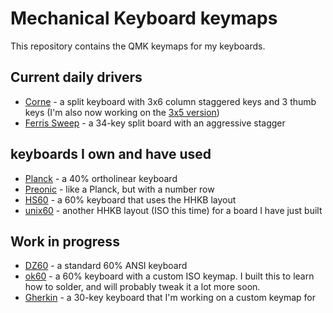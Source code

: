 # Mechanical Keyboard keymaps

This repository contains the QMK keymaps for my keyboards. 

## Current daily drivers

* [Corne](https://github.com/teknostatik/keyboards/tree/main/corne) - a split keyboard with 3x6 column staggered keys and 3 thumb keys (I'm also now working on the [3x5 version](https://github.com/teknostatik/keyboards/tree/main/corne36))
* [Ferris Sweep](https://github.com/teknostatik/keyboards/tree/main/ferris_sweep) - a 34-key split board with an aggressive stagger

## keyboards I own and have used

* [Planck](https://github.com/teknostatik/keyboards/tree/main/planck) - a 40% ortholinear keyboard
* [Preonic](https://github.com/teknostatik/keyboards/tree/main/preonic) - like a Planck, but with a number row
* [HS60](https://github.com/teknostatik/keyboards/tree/main/HHKB) - a 60% keyboard that uses the HHKB layout
* [unix60](https://github.com/teknostatik/keyboards/tree/main/unix60) - another HHKB layout (ISO this time) for a board I have just built

## Work in progress

* [DZ60](https://github.com/teknostatik/keyboards/tree/main/dz60rgb_ansi) - a standard 60% ANSI keyboard
* [ok60](https://github.com/teknostatik/keyboards/tree/main/ok60) - a 60% keyboard with a custom ISO keymap. I built this to learn how to solder, and will probably tweak it a lot more soon.
* [Gherkin](https://github.com/teknostatik/keyboards/tree/main/gherkin) - a 30-key keyboard that I'm working on a custom keymap for
